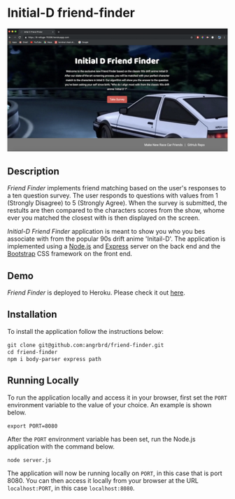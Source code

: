 # Initial-D friend-finder

![app-home-screen](app/images/friend-finder.png)

## Description

*Friend Finder* implements friend matching based on the user's responses to a ten question survey. The user responds to questions with values from 1 (Strongly Disagree) to 5 (Strongly Agree). When the survey is submitted, the restults are then compared to the characters scores from the show, whome ever you matched the closest with is then displayed on the screen.

*Initial-D Friend Finder* application is meant to show you who you bes associate with from the popular 90s drift anime 'Initail-D'. The application is implemented using a [Node.js](https://nodejs.org/en/) and [Express](https://expressjs.com/) server on the back end and the [Bootstrap](https://getbootstrap.com/) CSS framework on the front end.

## Demo
	
*Friend Finder* is deployed to Heroku. Please check it out [here](https://lit-refuge-70336.herokuapp.com/).

## Installation

To install the application follow the instructions below:

	git clone git@github.com:angrbrd/friend-finder.git
	cd friend-finder
	npm i body-parser express path
	
## Running Locally

To run the application locally and access it in your browser, first set the `PORT` environment variable to the value of your choice. An example is shown below.

	export PORT=8080
	
After the `PORT` environment variable has been set, run the Node.js application with the command below.

	node server.js
	
The application will now be running locally on `PORT`, in this case that is port 8080. You can then access it locally from your browser at the URL `localhost:PORT`, in this case `localhost:8080`.

